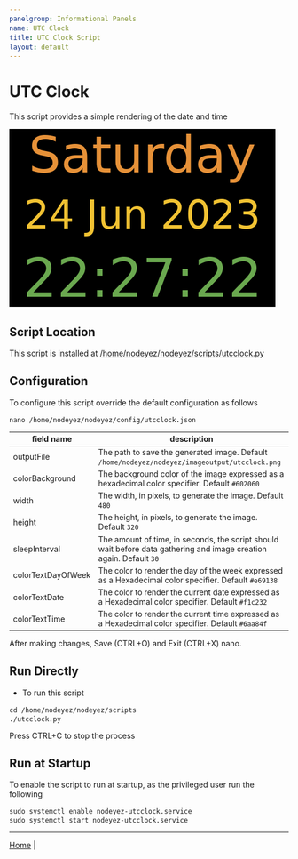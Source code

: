 ```yaml
---
panelgroup: Informational Panels
name: UTC Clock
title: UTC Clock Script
layout: default
---
```


# UTC Clock

This script provides a simple rendering of the date and time

![sample image depicting the date and time](../images/utcclock.png)

## Script Location
This script is installed at
[/home/nodeyez/nodeyez/scripts/utcclock.py](../scripts/utcclock.py)

## Configuration

To configure this script override the default configuration as follows

```shell
nano /home/nodeyez/nodeyez/config/utcclock.json
```

| field name | description |
| --- | --- |
| outputFile | The path to save the generated image. Default `/home/nodeyez/nodeyez/imageoutput/utcclock.png` |
| colorBackground | The background color of the image expressed as a hexadecimal color specifier. Default `#602060` |
| width | The width, in pixels, to generate the image. Default `480` |
| height | The height, in pixels, to generate the image. Default `320` |
| sleepInterval | The amount of time, in seconds, the script should wait before data gathering and image creation again. Default `30` |
| colorTextDayOfWeek | The color to render the day of the week expressed as a Hexadecimal color specifier. Default `#e69138` |
| colorTextDate | The color to render the current date expressed as a Hexadecimal color specifier. Default `#f1c232` |
| colorTextTime | The color to render the current time expressed as a Hexadecimal color specifier. Default `#6aa84f` |

After making changes, Save (CTRL+O) and Exit (CTRL+X) nano.

## Run Directly

* To run this script

```shell
cd /home/nodeyez/nodeyez/scripts
./utcclock.py
```

Press CTRL+C to stop the process

## Run at Startup

To enable the script to run at startup, as the privileged user run the following

```shell
sudo systemctl enable nodeyez-utcclock.service
sudo systemctl start nodeyez-utcclock.service
```

---

[Home](../) | 

